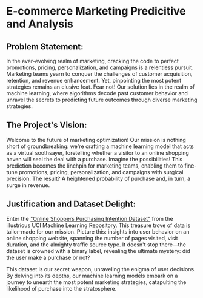 # E-commerce Marketing Predicitive and Analysis

## Problem Statement:

In the ever-evolving realm of marketing, cracking the code to perfect promotions, pricing, personalization, and campaigns is a relentless pursuit. Marketing teams yearn to conquer the challenges of customer acquisition, retention, and revenue enhancement. Yet, pinpointing the most potent strategies remains an elusive feat. Fear not! Our solution lies in the realm of machine learning, where algorithms decode past customer behavior and unravel the secrets to predicting future outcomes through diverse marketing strategies.

## The Project's Vision:

Welcome to the future of marketing optimization! Our mission is nothing short of groundbreaking: we're crafting a machine learning model that acts as a virtual soothsayer, foretelling whether a visitor to an online shopping haven will seal the deal with a purchase. Imagine the possibilities! This prediction becomes the linchpin for marketing teams, enabling them to fine-tune promotions, pricing, personalization, and campaigns with surgical precision. The result? A heightened probability of purchase and, in turn, a surge in revenue.

## Justification and Dataset Delight:

Enter the ["Online Shoppers Purchasing Intention Dataset"](https://www.kaggle.com/datasets/henrysue/online-shoppers-intention) from the illustrious UCI Machine Learning Repository. This treasure trove of data is tailor-made for our mission. Picture this: insights into user behavior on an online shopping website, spanning the number of pages visited, visit duration, and the almighty traffic source type. It doesn't stop there—the dataset is crowned with a binary label, revealing the ultimate mystery: did the user make a purchase or not?

This dataset is our secret weapon, unraveling the enigma of user decisions. By delving into its depths, our machine learning models embark on a journey to unearth the most potent marketing strategies, catapulting the likelihood of purchase into the stratosphere.
